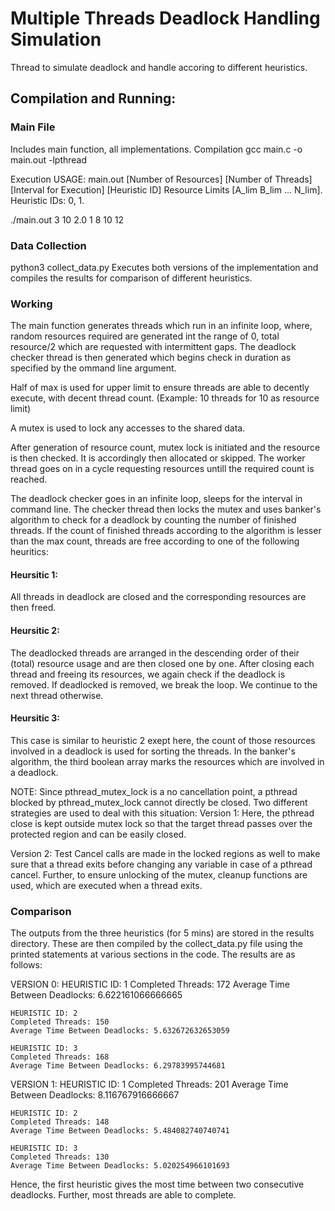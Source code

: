 # Multiple Threads Deadlock Handling Simulation

Thread to simulate deadlock and handle accoring to different heuristics.

## Compilation and Running:

### Main File
Includes main function, all implementations.
Compilation
gcc main.c -o main.out -lpthread


Execution
USAGE: main.out [Number of Resources] [Number of Threads] [Interval for Execution] [Heuristic ID] Resource Limits [A_lim B_lim ... N_lim]. Heuristic IDs: 0, 1.

./main.out 3 10 2.0 1 8 10 12

### Data Collection
python3 collect_data.py
Executes both versions of the implementation and compiles the results for comparison of different heuristics.

### Working
The main function generates threads which run in an infinite loop, where, random resources required are generated int the range of 0, total resource/2 which are requested with intermittent gaps.
The deadlock checker thread is then generated which begins check in duration as specified by the ommand line argument.

Half of max is used for upper limit to ensure threads are able to decently execute, with decent thread count. 
(Example: 10 threads for 10 as resource limit)

A mutex is used to lock any accesses to the shared data.

After generation of resource count, mutex lock is initiated and the resource is then checked. It is accordingly then allocated or skipped.
The worker thread goes on in a cycle requesting resources untill the required count is reached.

The deadlock checker goes in an infinite loop, sleeps for the interval in command line.
The checker thread then locks the mutex and uses banker's algorithm to check for a deadlock by counting the number of finished threads.
If the count of finished threads according to the algorithm is lesser than the max count, threads are free according to one of the following heuritics:

#### Heursitic 1:
All threads in deadlock are closed and the corresponding resources are then freed.

#### Heursitic 2:
The deadlocked threads are arranged in the descending order of their (total) resource usage and are then closed one by one. After closing each thread and freeing its resources, we again check if the deadlock is removed. 
If deadlocked is removed, we break the loop. We continue to the next thread otherwise.

#### Heursitic 3:
This case is similar to heuristic 2 exept here, the count of those resources involved in a deadlock is used for sorting the threads. In the banker's algorithm, the third boolean array marks the resources which are involved in a deadlock.

NOTE: 
Since pthread_mutex_lock is a no cancellation point, a pthread blocked by pthread_mutex_lock cannot directly be closed. 
Two different strategies are used to deal with this situation:
Version 1:
Here, the pthread close is kept outside mutex lock so that the target thread passes over the protected region and can be easily closed.

Version 2:
Test Cancel calls are made in the locked regions as well to make sure that a thread exits before changing any variable in case of a pthread cancel. Further, to ensure unlocking of the mutex, cleanup functions are used, which are executed when a thread exits.


### Comparison
The outputs from the three heuristics (for 5 mins) are stored in the results directory. 
These are then compiled by the collect_data.py file using the printed statements at various sections in the code. The results are as follows:

VERSION 0:
	HEURISTIC ID: 1
	Completed Threads: 172
	Average Time Between Deadlocks: 6.622161066666665

	HEURISTIC ID: 2
	Completed Threads: 150
	Average Time Between Deadlocks: 5.632672632653059

	HEURISTIC ID: 3
	Completed Threads: 168
	Average Time Between Deadlocks: 6.29783995744681

VERSION 1:
	HEURISTIC ID: 1
	Completed Threads: 201
	Average Time Between Deadlocks: 8.116767916666667

	HEURISTIC ID: 2
	Completed Threads: 148
	Average Time Between Deadlocks: 5.484082740740741

	HEURISTIC ID: 3
	Completed Threads: 130
	Average Time Between Deadlocks: 5.020254966101693

Hence, the first heuristic gives the most time between two consecutive deadlocks.
Further, most threads are able to complete.